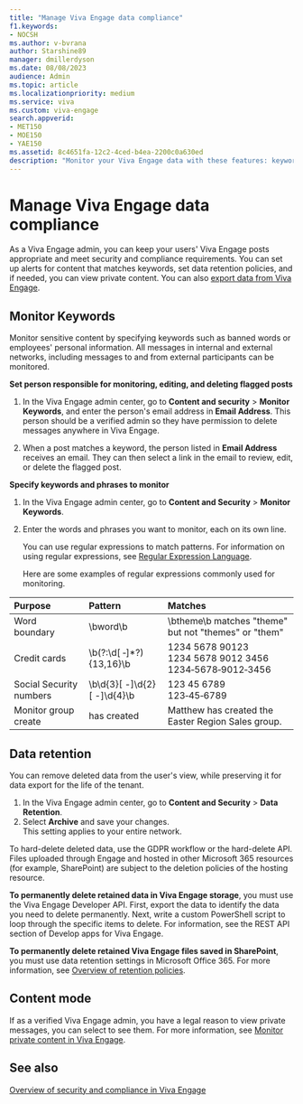 ```yaml
---
title: "Manage Viva Engage data compliance"
f1.keywords:
- NOCSH
ms.author: v-bvrana
author: Starshine89
manager: dmillerdyson
ms.date: 08/08/2023
audience: Admin
ms.topic: article
ms.localizationpriority: medium
ms.service: viva
ms.custom: viva-engage
search.appverid:
- MET150
- MOE150
- YAE150
ms.assetid: 8c4651fa-12c2-4ced-b4ea-2200c0a630ed
description: "Monitor your Viva Engage data with these features: keyword monitoring, security settings, data export, data retention, and analytics."
---
```


# Manage Viva Engage data compliance

As a Viva Engage admin, you can keep your users' Viva Engage posts appropriate and meet security and compliance requirements. You can set up alerts for content that matches keywords, set data retention policies, and if needed, you can view private content. You can also [export data from Viva Engage](export-viva-engage-enterprise-data.md).

<a name="MonitorKeywords"> </a> 
## Monitor Keywords

Monitor sensitive content by specifying keywords such as banned words or employees' personal information. All messages in internal and external networks, including messages to and from external participants can be monitored.
  
 **Set person responsible for monitoring, editing, and deleting flagged posts**
  
1. In the Viva Engage admin center, go to **Content and security** > **Monitor Keywords**, and enter the person's email address in **Email Address**. This person should be a verified admin so they have permission to delete messages anywhere in Viva Engage.
    
2. When a post matches a keyword, the person listed in **Email Address** receives an email. They can then select a link in the email to review, edit, or delete the flagged post. 
    
 **Specify keywords and phrases to monitor**
  
1. In the Viva Engage admin center, go to **Content and Security** \> **Monitor Keywords**.
    
2. Enter the words and phrases you want to monitor, each on its own line.
    
    You can use regular expressions to match patterns. For information on using regular expressions, see [Regular Expression Language](/dotnet/standard/base-types/regular-expression-language-quick-reference).
    
    Here are some examples of regular expressions commonly used for monitoring.
    
|**Purpose**|**Pattern**|**Matches**|
|:-----|:-----|:-----|
|Word boundary |\bword\b |\btheme\b matches "theme" but not "themes" or "them" |
|Credit cards |\b(?:\d[ ‐]\*?){13,16}\b |1234 5678 90123  <br/> 1234 5678 9012 3456  <br/> 1234‐5678‐9012‐3456 |
|Social Security numbers |\b\d{3}[ -]\d{2}[ -]\d{4}\b |123 45 6789  <br/> 123‐45‐6789 |
Monitor group create|has created|Matthew has created the Easter Region Sales group.
  
<a name="DataRetention"> </a>
## Data retention

You can remove deleted data from the user's view, while preserving it for data export for the life of the tenant.

1. In the Viva Engage admin center, go to **Content and Security** > **Data Retention**.
1. Select **Archive** and save your changes.
    <br> This setting applies to your entire network.

To hard-delete deleted data, use the GDPR workflow or the hard-delete API. Files uploaded through Engage and hosted in other Microsoft 365 resources (for example, SharePoint) are subject to the deletion policies of the hosting resource.

**To permanently delete retained data in Viva Engage storage**, you must use the Viva Engage Developer API. First, export the data to identify the data you need to delete permanently. Next, write a custom PowerShell script to loop through the specific items to delete. For information, see the REST API section of Develop apps for Viva Engage.

**To permanently delete retained Viva Engage files saved in SharePoint**, you must use data retention settings in Microsoft Office 365. For more information, see [Overview of retention policies](/office365/securitycompliance/retention-policies).
    
<a name="ContentMode"> </a>
## Content mode

If as a verified Viva Engage admin, you have a legal reason to view private messages, you can select to see them. For more information, see [Monitor private content in Viva Engage](monitor-private-content.md).
  
## See also

[Overview of security and compliance in Viva Engage](security-and-compliance.md)
